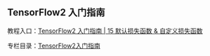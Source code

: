 ## TensorFlow2 入门指南

教程入口：[TensorFlow2 入门指南 | 15 默认损失函数 & 自定义损失函数](https://blog.csdn.net/wjinjie/article/details/122338205?spm=1001.2014.3001.5501)

专栏目录：[TensorFlow2入门指南](https://blog.csdn.net/wjinjie/category_9955855.html?spm=1001.2014.3001.5482)

